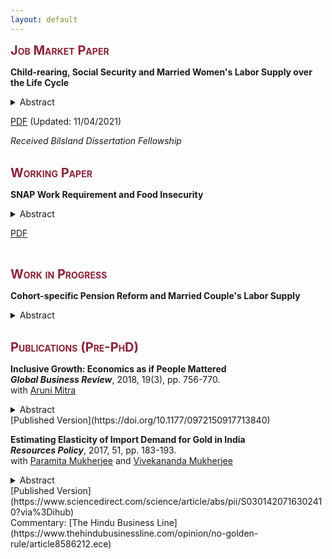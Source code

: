 ```yaml
---
layout: default
---
```


<!-- <span style=" color:ForestGreen; font-size:30px;">**Research**</span> -->

<!--
You can also find my articles on my Google Scholar profile. 
### Working Paper -->
<span style="color: #8F2137; font-size:20px; font-variant: small-caps;">**Job Market Paper**</span>

**Child-rearing, Social Security and Married Women's Labor Supply over the Life Cycle** <br>

<details>
  <summary>Abstract</summary>
  <p style="color:rgb(44, 62, 80)" align="justify"> 
  This paper studies how career interruptions during child-rearing years affect the labor market trajectory, lifetime earnings, and Social Security benefits of married women in the United States. To this end, I develop a dynamic structural life-cycle model of female labor supply, savings, and Social Security benefit claiming and estimate the model using the Method of Simulated Moments for the 1943-1954 cohort. I use the estimated model to quantify the effect of three revenue-neutral policy reforms: (i) introducing a Social Security caregiver credit that covers the lost earnings during the first 5 child-rearing years through changes in retirement benefits, (ii) combining the introduction of caregiver credit with the elimination of spousal and survivors benefits, and (iii) removing spousal and survivors benefits. I find that the gender gap in average career earnings at the Social Security Early Retirement Age reduces significantly under all three counterfactual scenarios, with the largest effect of 12.77% decline under the second reform. The findings suggest that instituting caregiver credit for child-rearing in the absence of the marriage-based Social Security benefits would offset a substantial portion of the motherhood penalty in lifetime labor earnings of married women and increase their retirement benefit adequacy.
  </p>
</details>

[PDF](http://debasmita-das-econ.github.io/resources/JMP_draft_Debasmita_Das_2021.pdf) (Updated: 11/04/2021) <br>

*Received Bilsland Dissertation Fellowship* <br>
<br>

<span style="color: #8F2137; font-size:20px; font-variant: small-caps;">**Working Paper**</span>

**SNAP Work Requirement and Food Insecurity**  

<details>
  <summary>Abstract</summary>
  <p style="color:rgb(44, 62, 80)" align="justify"> 
In this paper, I examine the effect of Supplemental Nutrition Assistance Program (SNAP) work requirement reinstatement on food insecurity outcomes of able-bodied adults without dependents (ABAWDs). The policy restricts SNAP benefits of ABAWDs to 3 months in a 36 month period if they are not working or participating in any work program for at least 20 hours a week. In the aftermath of the 2008 recession, the American Recovery and Reinvestment Act of 2009 waived work requirements nationwide, and many states reimplemented the work rule at different times beginning in 2011. I employ a difference-in-differences approach utilizing this cross-state variation in the reimplementation of the policy. Using rich information on food affordability and food intake behavior from the Food Security Supplement of the Current Population Survey (CPS-FSS), I find that promoting work for food assistance improved the overall food security status of ABAWDs by reducing disruptions in food intake, anxiety over food affordability and dependency on emergency food receipt. Subsample analyses indicate that effects are stronger for never married and less educated ABAWDs.
    </p>
</details>

[PDF](http://debasmita-das-econ.github.io/resources/Das_snap_wr_draft_2021.pdf)

<br>

<!-- ### Work in Progress -->
<span style="color: #8F2137; font-size:20px; font-variant: small-caps;">**Work in Progress**</span>

**Cohort-specific Pension Reform and Married Couple's Labor Supply**

<details>
  <summary>Abstract</summary>
  <p style="color:rgb(44, 62, 80)" align="justify">
Retirement decisions of married couples are often jointly planned. In this paper, I study how retirement behavior of married couples respond to cohort-specific Social Security policy reform that introduced actuarial deductions for early retirement in combination with an increase in the Full Retirement Age (FRA), that is, the age from which an individual may claim a non-reduced Social Security retirement benefit. I develop a rich dynamic structural model of older married couples’ savings, labor force participation, and Social Security benefit claims decisions over the life cycle and explore how the policy reform affects the financial incentive of married couples’ retirement timing decisions. I calibrate the model using the Method of Simulated Moments applied to the data from the Health and Retirement Study (HRS) and simulate the life-cycle behavior of married couples under the specific benefit regime they face. I use the estimated model to perform a policy experiment and simulate couples’ labor supply behavior if the reform increases the FRA of men but keeps the FRA of women unchanged at the pre-reform level. 
  </p>
</details>

<br>

<!-- ### Publication (Pre-PhD) -->
<span style="color: #8F2137; font-size:20px; font-variant: small-caps;">**Publications (Pre-PhD)**</span>

<!-- Inclusive Growth Index Paper -->
**Inclusive Growth: Economics as if People Mattered** <br>
***Global Business Review***, 2018, 19(3), pp. 756-770. <br>
with [Aruni Mitra](https://arunimitra.com/) 

<details>
  <summary>Abstract</summary>
  <p style="color:rgb(44, 62, 80)" align="justify">
	In this study, we provide a holistic working definition of inclusive growth, unlike previous definitions that come under the shadow of pro-poor growth or inequality reduction. We measure inclusive growth through a newly proposed index, named the Inclusive Growth Index (IGI), based on 24 developmental indicator variables (categorized into expansion, sustainability, equity in access, and efficiency of economic activities and institutions) as its components. We have employed two kinds of weighting schemes in constructing the index: an ad hoc weighting scheme and a weighting scheme based on principal component analysis (PCA), performed differently on variables under each dimension. We calculated the IGI values for 16 Asian countries and ranked the countries according to their respective inclusive growth achievements. By comparing the IGI values with the Human Development Index (HDI) values, our findings uncover how the HDI values can be misleading in measuring the development performance of a country and how the IGI can identify income-based as well as non-income based aspects of well-being.
  </p>
</details>
[Published Version](https://doi.org/10.1177/0972150917713840) <br>

<!-- Gold import elasticity paper -->
**Estimating Elasticity of Import Demand for Gold in India**    <br>
***Resources Policy***, 2017, 51, pp. 183-193.  <br>
with [Paramita Mukherjee](https://scholar.google.com/citations?user=yRGxyWkAAAAJ&hl=en) and [Vivekananda Mukherjee](https://scholar.google.com/citations?user=_TjZF80AAAAJ&hl=en) 
	
<details>
  <summary>Abstract</summary>
  <p style="color:rgb(44, 62, 80)" align="justify">
In India, rising demand for gold had an adverse impact on the country's current account balance, and the attempts to curb gold import demand often failed in the recent past. In this paper, we empirically investigate the reasons for such failures by analyzing the possibility of habit formation and inventory adjustment effects in determining the dynamics of gold import demand in India. Using three dynamic demand models based on distributed lag specifications, we estimate the price and income elasticities of different forms of physical gold imports, viz. non-monetary powder form of gold, other non-monetary semi-manufactured forms of gold, and other non-monetary unwrought forms of gold. Based on monthly gold import data, we find that Indian consumers care about variation in gold prices, silver prices, gold import expenditures, and long-term bond yield in the short-run, but they exhibit demand persistence in the long run. Different sensitivity of different forms of gold import suggests that an aggregate demand analysis fails to capture the non-symmetric mechanisms operating on different components of gold import demand in India. 
  </p>
</details>
[Published Version](https://www.sciencedirect.com/science/article/abs/pii/S0301420716302410?via%3Dihub) <br>
Commentary: [The Hindu Business Line](https://www.thehindubusinessline.com/opinion/no-golden-rule/article8586212.ece) <br>







<br><br>
